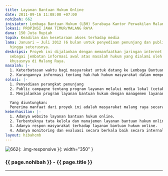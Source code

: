 ```yaml
---
title: Layanan Bantuan Hukum Online
date: 2011-09-16 11:08:00 +07:00
nohibah: 662
inisiator: Lembaga Bantuan Hukum (LBH) Surabaya Kantor Perwakilan Malang
lokasi: PROPINSI JAWA TIMUR/MALANG RAYA
dana: 150 Juta Rupiah
topik: Keadilan dan kesetaraan akses terhadap media
lama: Januari – Juli 2012 (6 bulan untuk penyediaan penunjang dan public campagne)
  hingga seterusnya.
deskripsi: Proyek ini dijalankan dengan memanfaatkan jaringan internet yang berfungsi
  sebagai jembatan informasi awal atas masalah hukum yang dialami oleh masyarakat,
  khususnya di Malang Raya.
masalah: |-
  1. Keterbatasan waktu bagi masyarakat untuk datang ke Lembaga Bantuan Hukum.
  2. Kurangannya informasi tentang hak-hak hukum masyarakat dalam memperoleh akses keadilan.
solusi: |-
  1. Penyediaan perangkat penunjang
  2. Public campagne tentang program layanan melalui media lokal (cetak maupun online)
  3. Menjalankan program layanan bantuan hukum dengan managemen layanan yang tersedia.

  Yang diuntungkan:
  Penerima manfaat dari proyek ini adalah masyarakat malang raya secara khusus dan masyarakat umum.
keberhasilan: |-
  1. Adanya website layanan bantuan hukum online.
  2. Terbentuknya tata kelola dan manajemen layanan bantuan hukum online
  3. Adanya respon masyarakat terhadap layanan bantuan hukum online.
  4. Adanya monitoring dan evaluasi secara berkala baik secara internal oleh penerima hibah maupun secara eksternal oleh pemberi hibah
layout: hibahcmb
---
```


![662](/static/img/hibahcmb/662.png){: .img-responsive }{: width="350" }

### {{ page.nohibah }} - {{ page.title }}

---
